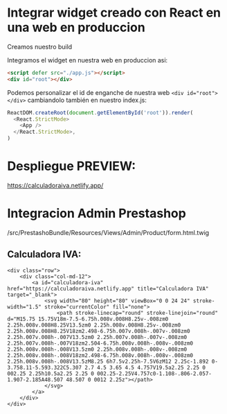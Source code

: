 # Integrar widget creado con React en una web en produccion
Creamos nuestro build

Integramos el widget en nuestra web en produccion asi:
```html
<script defer src="./app.js"></script>
<div id="root"></div>
```

Podemos personalizar el id de enganche de nuestra web `<div id="root"></div>` cambiandolo también en nuestro index.js:
```javascript
ReactDOM.createRoot(document.getElementById('root')).render(
  <React.StrictMode>
    <App />
  </React.StrictMode>,
)
```
# Despliegue PREVIEW:
https://calculadoraiva.netlify.app/

# Integracion Admin Prestashop
/src/PrestashoBundle/Resources/Views/Admin/Product/form.html.twig


<div class="form-group">
    <h2>Calculadora IVA:</h2>

    <div class="row">
        <div class="col-md-12">
            <a id="calculadora-iva" href="https://calculadoraiva.netlify.app" title="Calculadora IVA" target="_blank">
                <svg width="80" height="80" viewBox="0 0 24 24" stroke-width="1.5" stroke="currentColor" fill="none">
                    <path stroke-linecap="round" stroke-linejoin="round" d="M15.75 15.75V18m-7.5-6.75h.008v.008H8.25v-.008zm0 2.25h.008v.008H8.25V13.5zm0 2.25h.008v.008H8.25v-.008zm0 2.25h.008v.008H8.25V18zm2.498-6.75h.007v.008h-.007v-.008zm0 2.25h.007v.008h-.007V13.5zm0 2.25h.007v.008h-.007v-.008zm0 2.25h.007v.008h-.007V18zm2.504-6.75h.008v.008h-.008v-.008zm0 2.25h.008v.008h-.008V13.5zm0 2.25h.008v.008h-.008v-.008zm0 2.25h.008v.008h-.008V18zm2.498-6.75h.008v.008h-.008v-.008zm0 2.25h.008v.008h-.008V13.5zM8.25 6h7.5v2.25h-7.5V6zM12 2.25c-1.892 0-3.758.11-5.593.322C5.307 2.7 4.5 3.65 4.5 4.757V19.5a2.25 2.25 0 002.25 2.25h10.5a2.25 2.25 0 002.25-2.25V4.757c0-1.108-.806-2.057-1.907-2.185A48.507 48.507 0 0012 2.25z"></path>
                </svg>
            </a>
        </div>
    </div>
</div>

